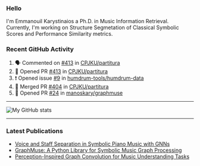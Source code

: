 ### Hello

I'm Emmanouil Karystinaios a Ph.D. in Music Information Retrieval.
Currently, I'm working on Structure Segmetation of Classical Symbolic Scores and Performance Similarity metrics.


### Recent GitHub Activity
  
<!--START_SECTION:activity-->
1. 🗣 Commented on [#413](https://github.com/CPJKU/partitura/pull/413#issuecomment-2587315088) in [CPJKU/partitura](https://github.com/CPJKU/partitura)
2. 💪 Opened PR [#413](https://github.com/CPJKU/partitura/pull/413) in [CPJKU/partitura](https://github.com/CPJKU/partitura)
3. ❗ Opened issue [#9](https://github.com/humdrum-tools/humdrum-data/issues/9) in [humdrum-tools/humdrum-data](https://github.com/humdrum-tools/humdrum-data)
4. 🎉 Merged PR [#404](https://github.com/CPJKU/partitura/pull/404) in [CPJKU/partitura](https://github.com/CPJKU/partitura)
5. 💪 Opened PR [#24](https://github.com/manoskary/graphmuse/pull/24) in [manoskary/graphmuse](https://github.com/manoskary/graphmuse)
<!--END_SECTION:activity-->

---

![My GitHub stats](https://github-readme-stats.vercel.app/api?username=manoskary&show_icons=true&theme=radical)


<!--
**manoskary/manoskary** is a ✨ _special_ ✨ repository because its `README.md` (this file) appears on your GitHub profile.

Here are some ideas to get you started:

- 🔭 I’m currently working on ...
- 🌱 I’m currently learning ...
- 👯 I’m looking to collaborate on ...
- 🤔 I’m looking for help with ...
- 💬 Ask me about ...
- 📫 How to reach me: ...
- 😄 Pronouns: ...
- ⚡ Fun fact: ...
-->

---

### Latest Publications

<!-- BLOG-POST-LIST:START -->
- [Voice and Staff Separation in Symbolic Piano Music with GNNs](https://towardsdatascience.com/voice-and-staff-separation-in-symbolic-piano-music-with-gnns-0cab100629cf?source=rss-9d63e988ed0c------2)
- [GraphMuse: A Python Library for Symbolic Music Graph Processing](https://towardsdatascience.com/graphmuse-a-python-library-for-symbolic-music-graph-processing-40dbd9baf319?source=rss-9d63e988ed0c------2)
- [Perception-Inspired Graph Convolution for Music Understanding Tasks](https://towardsdatascience.com/perception-inspired-graph-convolution-for-music-understanding-tasks-4d2ba1be48e7?source=rss-9d63e988ed0c------2)
<!-- BLOG-POST-LIST:END -->

